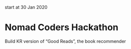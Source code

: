 start at 30 Jan 2020

# Nomad Coders Hackathon

Build KR version of “Good Reads”, the book recommender
